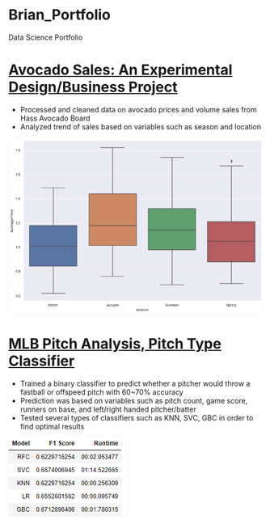 # Brian_Portfolio
Data Science Portfolio

# [Avocado Sales: An Experimental Design/Business Project](https://github.com/briankosiadi/Avocado-Sales)
* Processed and cleaned data on avocado prices and volume sales from Hass Avocado Board
* Analyzed trend of sales based on variables such as season and location

![](https://github.com/briankosiadi/Brian_Portfolio/blob/main/images/Avocado%20season%20price.png)

# [MLB Pitch Analysis, Pitch Type Classifier](https://github.com/briankosiadi/MLB-Pitches/blob/master/MLB%20Pitches.ipynb)
* Trained a binary classifier to predict whether a pitcher would throw a fastball or offspeed pitch with 60~70% accuracy
* Prediction was based on variables such as pitch count, game score, runners on base, and left/right handed pitcher/batter
* Tested several types of classifiers such as KNN, SVC, GBC in order to find optimal results

![](https://github.com/briankosiadi/Brian_Portfolio/blob/main/images/Model%20Comparison.png)
